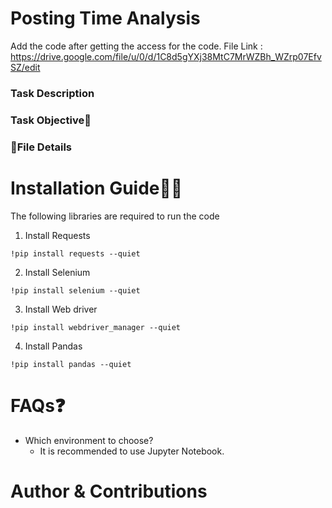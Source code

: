 # Posting Time Analysis

Add the code after getting the access for the code.
File Link : https://drive.google.com/file/u/0/d/1C8d5gYXj38MtC7MrWZBh_WZrp07EfvSZ/edit

### Task Description
### Task Objective🎯

### 📁File Details
# Installation Guide👨‍💻
The following libraries are required to run the code<br>
1. Install Requests<br>
```
!pip install requests --quiet
```
2. Install Selenium <br>
```
!pip install selenium --quiet
```
3. Install Web driver<br>
```
!pip install webdriver_manager --quiet
```
4. Install Pandas<br>
```
!pip install pandas --quiet
```
# FAQs❓
 * Which environment to choose?
   - It is recommended to use Jupyter Notebook.

# Author & Contributions
